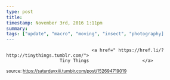 ```yaml
---
type: post
title: 
timestamp: November 3rd, 2016 1:11pm
summary: 
tags: ["update", "macro", "moving", "insect", "photography]
---
```


                
                
                
                
                
                                    <a href=" https://href.li/?http://tinythings.tumblr.com/">
                        Tiny Things                    </a>
                
                
                
                                
<small>source: https://saturdayxiii.tumblr.com/post/152694719019</small>